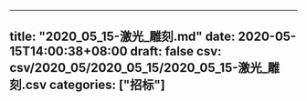 
---
title: "2020_05_15-激光_雕刻.md"
date: 2020-05-15T14:00:38+08:00
draft: false
csv: csv/2020_05/2020_05_15/2020_05_15-激光_雕刻.csv
categories: ["招标"]
---
